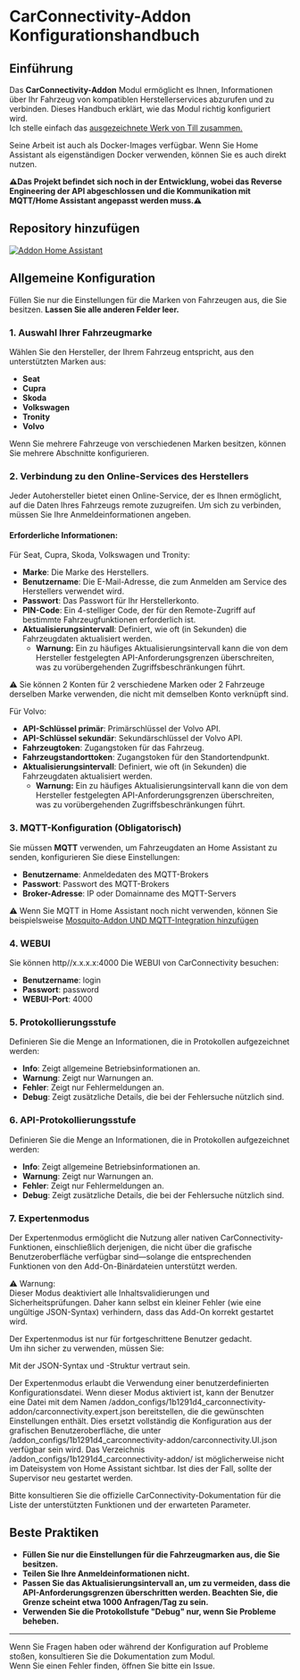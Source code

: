 # CarConnectivity-Addon Konfigurationshandbuch

## Einführung

Das **CarConnectivity-Addon** Modul ermöglicht es Ihnen, Informationen über Ihr Fahrzeug von kompatiblen Herstellerservices abzurufen und zu verbinden. Dieses Handbuch erklärt, wie das Modul richtig konfiguriert wird.  
Ich stelle einfach das [ausgezeichnete Werk von Till zusammen.](https://github.com/tillsteinbach/CarConnectivity)

Seine Arbeit ist auch als Docker-Images verfügbar. Wenn Sie Home Assistant als eigenständigen Docker verwenden, können Sie es auch direkt nutzen.

**⚠️Das Projekt befindet sich noch in der Entwicklung, wobei das Reverse Engineering der API abgeschlossen und die Kommunikation mit MQTT/Home Assistant angepasst werden muss.⚠️**

## Repository hinzufügen

[![Addon Home Assistant](https://raw.githubusercontent.com/Pulpyyyy/carconnectivity-addon/refs/heads/main/.github/img/addon-ha.svg)](https://my.home-assistant.io/redirect/supervisor_add_addon_repository/?repository_url=https%3A%2F%2Fgithub.com%2FPulpyyyy%2Fcarconnectivity-addon)

## Allgemeine Konfiguration

Füllen Sie nur die Einstellungen für die Marken von Fahrzeugen aus, die Sie besitzen. **Lassen Sie alle anderen Felder leer.**

### 1. Auswahl Ihrer Fahrzeugmarke
Wählen Sie den Hersteller, der Ihrem Fahrzeug entspricht, aus den unterstützten Marken aus:  
- **Seat**  
- **Cupra**  
- **Skoda**  
- **Volkswagen**  
- **Tronity**  
- **Volvo**  

Wenn Sie mehrere Fahrzeuge von verschiedenen Marken besitzen, können Sie mehrere Abschnitte konfigurieren.

### 2. Verbindung zu den Online-Services des Herstellers
Jeder Autohersteller bietet einen Online-Service, der es Ihnen ermöglicht, auf die Daten Ihres Fahrzeugs remote zuzugreifen. Um sich zu verbinden, müssen Sie Ihre Anmeldeinformationen angeben.

#### Erforderliche Informationen:  
Für Seat, Cupra, Skoda, Volkswagen und Tronity:  
- **Marke**: Die Marke des Herstellers.  
- **Benutzername**: Die E-Mail-Adresse, die zum Anmelden am Service des Herstellers verwendet wird.  
- **Passwort**: Das Passwort für Ihr Herstellerkonto.  
- **PIN-Code**: Ein 4-stelliger Code, der für den Remote-Zugriff auf bestimmte Fahrzeugfunktionen erforderlich ist.  
- **Aktualisierungsintervall**: Definiert, wie oft (in Sekunden) die Fahrzeugdaten aktualisiert werden.  
  - **Warnung:** Ein zu häufiges Aktualisierungsintervall kann die von dem Hersteller festgelegten API-Anforderungsgrenzen überschreiten, was zu vorübergehenden Zugriffsbeschränkungen führt.  

⚠️ Sie können 2 Konten für 2 verschiedene Marken oder 2 Fahrzeuge derselben Marke verwenden, die nicht mit demselben Konto verknüpft sind.  

Für Volvo:  
- **API-Schlüssel primär**: Primärschlüssel der Volvo API.  
- **API-Schlüssel sekundär**: Sekundärschlüssel der Volvo API.  
- **Fahrzeugtoken**: Zugangstoken für das Fahrzeug.  
- **Fahrzeugstandorttoken**: Zugangstoken für den Standortendpunkt.  
- **Aktualisierungsintervall**: Definiert, wie oft (in Sekunden) die Fahrzeugdaten aktualisiert werden.  
  - **Warnung:** Ein zu häufiges Aktualisierungsintervall kann die von dem Hersteller festgelegten API-Anforderungsgrenzen überschreiten, was zu vorübergehenden Zugriffsbeschränkungen führt.  

### 3. MQTT-Konfiguration (Obligatorisch)
Sie müssen **MQTT** verwenden, um Fahrzeugdaten an Home Assistant zu senden, konfigurieren Sie diese Einstellungen:  
- **Benutzername**: Anmeldedaten des MQTT-Brokers  
- **Passwort**: Passwort des MQTT-Brokers  
- **Broker-Adresse**: IP oder Domainname des MQTT-Servers  

⚠️ Wenn Sie MQTT in Home Assistant noch nicht verwenden, können Sie beispielsweise [Mosquito-Addon UND MQTT-Integration hinzufügen](https://www.home-assistant.io/integrations/mqtt)  

### 4. WEBUI
Sie können http//x.x.x.x:4000 Die WEBUI von CarConnectivity besuchen:  
- **Benutzername**: login  
- **Passwort**: password  
- **WEBUI-Port**: 4000  

### 5. Protokollierungsstufe
Definieren Sie die Menge an Informationen, die in Protokollen aufgezeichnet werden:  
- **Info**: Zeigt allgemeine Betriebsinformationen an.  
- **Warnung**: Zeigt nur Warnungen an.  
- **Fehler**: Zeigt nur Fehlermeldungen an.  
- **Debug**: Zeigt zusätzliche Details, die bei der Fehlersuche nützlich sind.  

### 6. API-Protokollierungsstufe
Definieren Sie die Menge an Informationen, die in Protokollen aufgezeichnet werden:  
- **Info**: Zeigt allgemeine Betriebsinformationen an.  
- **Warnung**: Zeigt nur Warnungen an.  
- **Fehler**: Zeigt nur Fehlermeldungen an.  
- **Debug**: Zeigt zusätzliche Details, die bei der Fehlersuche nützlich sind.  

### 7. Expertenmodus
Der Expertenmodus ermöglicht die Nutzung aller nativen CarConnectivity-Funktionen, einschließlich derjenigen, die nicht über die grafische Benutzeroberfläche verfügbar sind—solange die entsprechenden Funktionen von den Add-On-Binärdateien unterstützt werden.  

⚠️ Warnung:  
Dieser Modus deaktiviert alle Inhaltsvalidierungen und Sicherheitsprüfungen. Daher kann selbst ein kleiner Fehler (wie eine ungültige JSON-Syntax) verhindern, dass das Add-On korrekt gestartet wird.

Der Expertenmodus ist nur für fortgeschrittene Benutzer gedacht.  
Um ihn sicher zu verwenden, müssen Sie:  

Mit der JSON-Syntax und -Struktur vertraut sein.  

Der Expertenmodus erlaubt die Verwendung einer benutzerdefinierten Konfigurationsdatei. Wenn dieser Modus aktiviert ist, kann der Benutzer eine Datei mit dem Namen /addon_configs/1b1291d4_carconnectivity-addon/carconnectivity.expert.json bereitstellen, die die gewünschten Einstellungen enthält. Dies ersetzt vollständig die Konfiguration aus der grafischen Benutzeroberfläche, die unter /addon_configs/1b1291d4_carconnectivity-addon/carconnectivity.UI.json verfügbar sein wird. Das Verzeichnis /addon_configs/1b1291d4_carconnectivity-addon/ ist möglicherweise nicht im Dateisystem von Home Assistant sichtbar. Ist dies der Fall, sollte der Supervisor neu gestartet werden.

Bitte konsultieren Sie die offizielle CarConnectivity-Dokumentation für die Liste der unterstützten Funktionen und der erwarteten Parameter.

## Beste Praktiken  
- **Füllen Sie nur die Einstellungen für die Fahrzeugmarken aus, die Sie besitzen.**  
- **Teilen Sie Ihre Anmeldeinformationen nicht.**  
- **Passen Sie das Aktualisierungsintervall an, um zu vermeiden, dass die API-Anforderungsgrenzen überschritten werden. Beachten Sie, die Grenze scheint etwa 1000 Anfragen/Tag zu sein.**  
- **Verwenden Sie die Protokollstufe "Debug" nur, wenn Sie Probleme beheben.**  

---  

Wenn Sie Fragen haben oder während der Konfiguration auf Probleme stoßen, konsultieren Sie die Dokumentation zum Modul.  
Wenn Sie einen Fehler finden, öffnen Sie bitte ein Issue.  